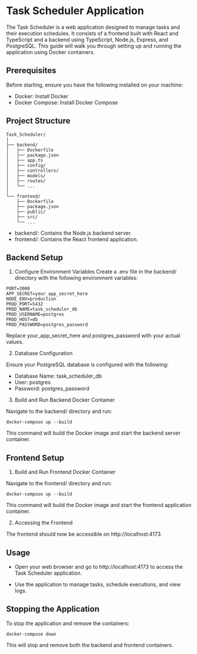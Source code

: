 # Task Scheduler Application

The Task Scheduler is a web application designed to manage tasks and their execution schedules. It consists of a frontend built with React and TypeScript and a backend using TypeScript, Node.js, Express, and PostgreSQL. This guide will walk you through setting up and running the application using Docker containers.

## Prerequisites

Before starting, ensure you have the following installed on your machine:

- Docker: Install Docker
- Docker Compose: Install Docker Compose

## Project Structure

```
Task_Scheduler/
│
├── backend/
│   ├── Dockerfile
│   ├── package.json
│   ├── app.ts
│   ├── config/
│   ├── controllers/
│   ├── models/
│   ├── routes/
│   └── ...
│
└── frontend/
    ├── Dockerfile
    ├── package.json
    ├── public/
    ├── src/
    └── ...
```

- backend/: Contains the Node.js backend server.
- frontend/: Contains the React frontend application.

## Backend Setup

1.  Configure Environment Variables
    Create a .env file in the backend/ directory with the following environment variables:

```
PORT=3000
APP_SECRET=your_app_secret_here
NODE_ENV=production
PROD_PORT=5432
PROD_NAME=task_scheduler_db
PROD_USERNAME=postgres
PROD_HOST=db
PROD_PASSWORD=postgres_password
```

Replace your_app_secret_here and postgres_password with your actual values.

2. Database Configuration

Ensure your PostgreSQL database is configured with the following:

- Database Name: task_scheduler_db
- User: postgres
- Password: postgres_password

3. Build and Run Backend Docker Container

Navigate to the backend/ directory and run:

`docker-compose up --build`

This command will build the Docker image and start the backend server container.

## Frontend Setup

1. Build and Run Frontend Docker Container

Navigate to the frontend/ directory and run:

`docker-compose up --build`

This command will build the Docker image and start the frontend application container.

2.  Accessing the Frontend

The frontend should now be accessible on http://localhost:4173.

## Usage

- Open your web browser and go to http://localhost:4173 to access the Task Scheduler application.

- Use the application to manage tasks, schedule executions, and view logs.

## Stopping the Application

To stop the application and remove the containers:

`docker-compose down`

This will stop and remove both the backend and frontend containers.
